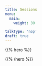 ```yaml
---
title: Sessions
menu:
  main:
    weight: 30

talkType: 'nop'
draft: true
---
```


{{% hero %}}

<!-- TODO: filter and search -->

{{% /hero %}}
